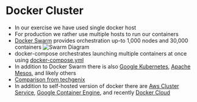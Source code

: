 # Docker Cluster #

* In our exercise we have used single docker host
* For production we rather use multiple hosts to run our containers
* <a href="https://docs.docker.com/engine/swarm/" target="_target">Docker Swarm</a> provides orchestration up-to 1,000 nodes and 30,000 containers
![Swarm Diagram](../../media/swarm-diagram.png)
* docker-compose orchestrates launching multiple containers at once using <a href="https://github.com/darienmt/airplane-adventures/blob/master/Docker/elk-containers/docker-compose.yml" target="_blank">docker-compose.yml</a>
* In addition to Docker Swarm there is also <a href="https://kubernetes.io/" target="_blank">Google Kubernetes</a>, <a href="http://mesos.apache.org/" target="_blank">Apache Mesos</a>, and likely others
* <a href="http://techgenix.com/swarm-kubernetes-mesos/" target="_blank">Comparison from techgenix</a>
* In addition to self-hosted version of docker there are <a href="http://docs.aws.amazon.com/AmazonECS/latest/developerguide/Welcome.html" target="_blank">Aws Cluster Service</a>, <a href="https://cloud.google.com/container-engine/" target="_blank">Google Container Engine</a>, and recently <a href="https://cloud.docker.com" target="_blank">Docker Cloud</a>
